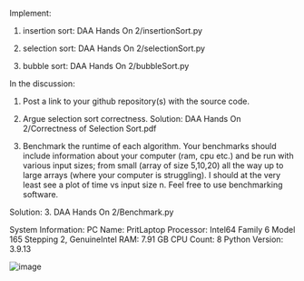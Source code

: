Implement: 

1. insertion sort: DAA Hands On 2/insertionSort.py

2. selection sort: DAA Hands On 2/selectionSort.py

3. bubble sort: DAA Hands On 2/bubbleSort.py



In the discussion:

1. Post a link to your github repository(s) with the source code.

2. Argue selection sort correctness. Solution: DAA Hands On 2/Correctness of Selection Sort.pdf

3. Benchmark the runtime of each algorithm. Your benchmarks should include information about your computer (ram, cpu etc.) and be run with various input sizes;
from small (array of size 5,10,20) all the way up to large arrays (where your computer is struggling). I should at the very least see a plot of time vs input size n. Feel free to use benchmarking software.

Solution:
3. DAA Hands On 2/Benchmark.py

System Information:
PC Name: PritLaptop
Processor: Intel64 Family 6 Model 165 Stepping 2, GenuineIntel
RAM: 7.91 GB
CPU Count: 8
Python Version: 3.9.13

![image](https://github.com/user-attachments/assets/2896d4ec-19c6-4e9e-96ce-017c63d5dc3b)




